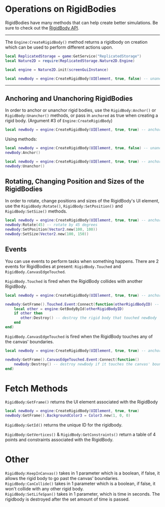 # Operations on RigidBodies

RigidBodies have many methods that can help create better simulations. Be sure to check out the [RigidBody API](https://github.com/jaipack17/Nature2D/tree/master/docs/api/rigidbody).

<hr/>

The `Engine:CreateRigidBody()` method returns a rigidbody on creation which can be used to perform different actions upon.

```lua
local ReplicatedStorage = game:GetService("ReplicatedStorage")
local Nature2D = require(ReplicatedStorage.Nature2D.Engine)

local engine = Nature2D.init(screenGuiInstance)

local newBody = engine:CreateRigidBody(UIElement, true, false) -- unanchored collidable rigid body.
```

<hr/>

## Anchoring and Unanchoring RigidBodies

In order to anchor or unanchor rigid bodies, use the `RigidBody:Anchor()` or `RigidBody:Unanchor()` methods, or pass in `anchored` as true when creating a rigid body. (Argument #3 of `Engine:CreateRigidBody`)

```lua
local newBody = engine:CreateRigidBody(UIElement, true, true) -- anchored collidable rigid body.
```

Using methods:

```lua
local newBody = engine:CreateRigidBody(UIElement, true, false) -- unanchored collidable rigid body.
newBody:Anchor()
```

```lua
local newBody = engine:CreateRigidBody(UIElement, true, true) -- anchored collidable rigid body.
newBody:Unanchor()
```

## Rotating, Changing Position and Sizes of the RigidBodies

In order to rotate, change positions and sizes of the RigidBody's UI element, use the `RigidBody:Rotate()`, `RigidBody:SetPosition()` and `RigidBody:SetSize()` methods.

```lua
local newBody = engine:CreateRigidBody(UIElement, true, true) -- anchored collidable rigid body.
newBody:Rotate(45) -- rotate by 45 degrees
newBody:SetPosition(Vector2.new(100, 100))
newBody:SetSize(Vector2.new(100, 150))
```

## Events

You can use events to perform tasks when something happens. There are 2 events for RigidBodies at present: `RigidBody.Touched` and `RigidBody.CanvasEdgeTouched`.

`RigidBody.Touched` is fired when the RigidBody collides with another RigidBody.

```lua
local newBody = engine:CreateRigidBody(UIElement, true, true) -- anchored collidable rigid body.

newBody:GetFrame().Touched.Event:Connect(function(otherRigidBodyID) -- id of the rigid body it touched
    local other = engine:GetBodyById(otherRigidBodyID)
    if other then
       other:Destroy() -- destroy the rigid body that touched newBody
    end
end)
```

`RigidBody.CanvasEdgeTouched` is fired when the RigidBody touches any of the canvas' boundaries.

```lua
local newBody = engine:CreateRigidBody(UIElement, true, true) -- anchored collidable rigid body.

newBody:GetFrame().CanvasEdgeTouched.Event:Connect(function()
    newBody:Destroy() -- destroy newBody if it touches the canvas' boundaries
end)
```

# Fetch Methods

`RigidBody:GetFrame()` returns the UI element associated with the RigidBody

```lua
local newBody = engine:CreateRigidBody(UIElement, true, true)
newBody:GetFrame().BackgroundColor3 = Color3.new(1, 0, 0)
```

`RigidBody:GetId()` returns the unique ID for the rigidbody.

`RigidBody:GetVertices()` & `RigidBody:GetConstraints()` return a table of 4 points and constraints associated with the RigidBody.

# Other

`RigidBody:KeepInCanvas()` takes in 1 parameter which is a boolean, if false, it allows the rigid body to go past the canvas' boundaries.
<br/>
`RigidBody:CanCollide()` takes in 1 parameter which is a boolean, if false, it won't collide with any other rigid body.
<br/>
`RigidBody:SetLifeSpan()` takes in 1 parameter, which is time in seconds. The rigidbody is destroyed after the set amount of time is passed.

